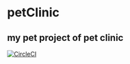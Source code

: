 # petClinic

## my pet project of pet clinic

[![CircleCI](https://dl.circleci.com/status-badge/img/gh/Abhi16DTU/petClinic/tree/master.svg?style=svg)](https://dl.circleci.com/status-badge/redirect/gh/Abhi16DTU/petClinic/tree/master)
